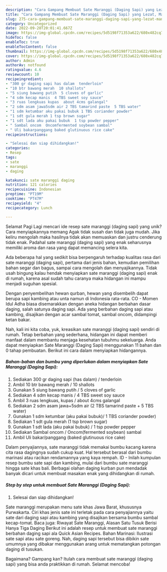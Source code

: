 ```yaml
---
description: "Cara Gampang Membuat Sate Maranggi (Daging Sapi) yang Lezat, Mantap"
title: "Cara Gampang Membuat Sate Maranggi (Daging Sapi) yang Lezat, Mantap"
slug: 275-cara-gampang-membuat-sate-maranggi-daging-sapi-yang-lezat-mantap
category: Uncategorized
date: 2022-09-28T20:01:41.667Z
image: https://img-global.cpcdn.com/recipes/5d5198f71353a622/680x482cq70/sate-maranggi-daging-sapi-foto-resep-utama.jpg
hideToc: false
enableToc: true
enableTocContent: false
thumbnail: https://img-global.cpcdn.com/recipes/5d5198f71353a622/680x482cq70/sate-maranggi-daging-sapi-foto-resep-utama.jpg
cover: https://img-global.cpcdn.com/recipes/5d5198f71353a622/680x482cq70/sate-maranggi-daging-sapi-foto-resep-utama.jpg
author: Admin
authorAv: notfound
ratingvalue: 4.6
reviewcount: 10
recipeingredient:
- "300 gr daging sapi has dalam  tenderloin"
- "10 btr bawang merah  10 shallots"
- "5 siung bawang putih  5 cloves of garlic"
- "4 sdm kecap manis  4 TBS sweet soy sauce"
- "3 ruas lengkuas kupas  about 4cms galangal"
- "2 sdm asam jawa5sdm air 2 TBS tamarind paste  5 TBS water"
- "1 sdm ketumbar aku pakai bubuk 1 TBS coriander powder"
- "1 sdt gula merah 1 tsp brown sugar"
- "1 sdt lada aku pakai bubuk  1 tsp powder pepper"
- " Sambal oncom  Oncomfermented soybean sambal"
- " Uli bakarpanggang baked glutinuous rice cake"
recipeinstructions:

- "Selesai dan siap dihidangkan!"
categories:
- Resep
tags:
- sate
- maranggi
- daging

katakunci: sate maranggi daging 
nutrition: 121 calories
recipecuisine: Indonesian
preptime: "PT19M"
cooktime: "PT47M"
recipeyield: "4"
recipecategory: Lunch

---
```



Selamat Pagi Lagi mencari ide resep sate maranggi (daging sapi) yang unik? Cara menyiapkannya memang Agak tidak susah dan tidak juga mudah. Jika keliru mengolah maka hasilnya tidak akan memuaskan dan justru cenderung tidak enak. Padahal sate maranggi (daging sapi) yang enak seharusnya memiliki aroma dan rasa yang dapat memancing selera kita.


Ada beberapa hal yang sedikit bisa berpengaruh terhadap kualitas rasa dari sate maranggi (daging sapi), pertama dari jenis bahan, kemudian pemilihan bahan segar dan bagus, sampai cara mengolah dan menyajikannya. Tidak usah bingung kalau hendak menyiapkan sate maranggi (daging sapi) enak di rumah, karena asal sudah tahu caranya maka hidangan ini mampu menjadi suguhan spesial.

Dengan penyembelihan hewan qurban, hewan yang disembelih dapat berupa sapi kambing atau unta namun di Indonesia rata-rata. CO - Momen Idul Adha biasa disemarakkan dengan aneka hidangan berbahan dasar daging, salah satunya daging sapi. Ada yang berbahan daging sapi atau kambing, disajikan dengan acar sambal tomat, sambal oncom, didampingi ketan bakar.


Nah, kali ini kita coba, yuk, kreasikan sate maranggi (daging sapi) sendiri di rumah. Tetap berbahan yang sederhana, hidangan ini dapat memberi manfaat dalam membantu menjaga kesehatan tubuhmu sekeluarga. Anda dapat menyiapkan Sate Maranggi (Daging Sapi) menggunakan 11 bahan dan 0 tahap pembuatan. Berikut ini cara dalam menyiapkan hidangannya.

<!--inarticleads1-->

##### Bahan-bahan dan bumbu yang diperlukan dalam menyiapkan Sate Maranggi (Daging Sapi):

1. Sediakan 300 gr daging sapi (has dalam) / tenderloin
1. Ambil 10 btr bawang merah / 10 shallots
1. Gunakan 5 siung bawang putih / 5 cloves of garlic
1. Sediakan 4 sdm kecap manis / 4 TBS sweet soy sauce
1. Ambil 3 ruas lengkuas, kupas / about 4cms galangal
1. Sediakan 2 sdm asam jawa+5sdm air (2 TBS tamarind paste + 5 TBS water)
1. Gunakan 1 sdm ketumbar (aku pakai bubuk)/ 1 TBS coriander powder)
1. Sediakan 1 sdt gula merah (1 tsp brown sugar)
1. Gunakan 1 sdt lada (aku pakai bubuk) / 1 tsp powder pepper
1. Sediakan  Sambal oncom / Oncom(fermented soybean) sambal
1. Ambil  Uli bakar/panggang (baked glutinuous rice cake)


Dalam penyajiannya, sate maranggi tidak memakai bumbu kacang karena cita rasa dagingnya sudah cukup kuat. Hal tersebut berasal dari bumbu marinasi atau racikan rendamannya yang kaya rempah. ID - Inilah kumpulan resep bumbu sate sapi dan kambing, mulai dari bumbu sate maranggi hingga sate khas bali. Berbagai olahan daging kurban pun mendadak banyak dicari untuk membuat masakan enak yang dihidangkan di rumah. 

<!--inarticleads2-->

##### Step by step untuk membuat Sate Maranggi (Daging Sapi):


1. Selesai dan siap dihidangkan!

Sate maranggi merupakan menu sate khas Jawa Barat, khususnya Purwakarta. Ciri khas jenis sate ini terletak pada cara penyajiannya yaitu sate dari daging sapi atau kambing yang disajikan bersama bumbu sambal kecap-tomat. Baca juga: Riwayat Sate Maranggi, Alasan Satu Tusuk Berisi Hanya Tiga Daging Berikut ini adalah resep untuk membuat sate maranggi berbahan daging sapi ala Quick Asian Recipes. Bahan Marinasi: Ilustrasi sate sapi atau sate goreng. Nah, daging sapi tersebut bisa dibikin sate umumnya yang dibakar menggunakan arang untuk mematangkan potongan daging di tusukan. 

Bagaimana? Gampang kan? Itulah cara membuat sate maranggi (daging sapi) yang bisa anda praktikkan di rumah. Selamat mencoba!

